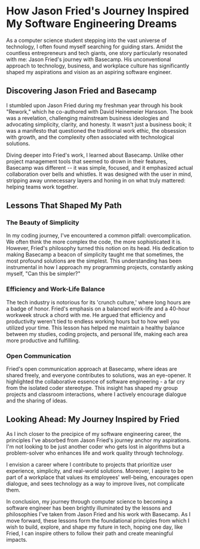 How Jason Fried's Journey Inspired My Software Engineering Dreams
=================================================================

As a computer science student stepping into the vast universe of technology, I often found myself searching for guiding stars. Amidst the countless entrepreneurs and tech giants, one story particularly resonated with me: Jason Fried's journey with Basecamp. His unconventional approach to technology, business, and workplace culture has significantly shaped my aspirations and vision as an aspiring software engineer.

Discovering Jason Fried and Basecamp
------------------------------------

I stumbled upon Jason Fried during my freshman year through his book "Rework," which he co-authored with David Heinemeier Hansson. The book was a revelation, challenging mainstream business ideologies and advocating simplicity, clarity, and honesty. It wasn't just a business book; it was a manifesto that questioned the traditional work ethic, the obsession with growth, and the complexity often associated with technological solutions.

Diving deeper into Fried's work, I learned about Basecamp. Unlike other project management tools that seemed to drown in their features, Basecamp was different -- it was simple, focused, and it emphasized actual collaboration over bells and whistles. It was designed with the user in mind, stripping away unnecessary layers and honing in on what truly mattered: helping teams work together.

Lessons That Shaped My Path
---------------------------

### The Beauty of Simplicity

In my coding journey, I've encountered a common pitfall: overcomplication. We often think the more complex the code, the more sophisticated it is. However, Fried's philosophy turned this notion on its head. His dedication to making Basecamp a beacon of simplicity taught me that sometimes, the most profound solutions are the simplest. This understanding has been instrumental in how I approach my programming projects, constantly asking myself, "Can this be simpler?"

### Efficiency and Work-Life Balance

The tech industry is notorious for its 'crunch culture,' where long hours are a badge of honor. Fried's emphasis on a balanced work-life and a 40-hour workweek struck a chord with me. He argued that efficiency and productivity weren't tied to endless working hours but to how well you utilized your time. This lesson has helped me maintain a healthy balance between my studies, coding projects, and personal life, making each area more productive and fulfilling.

### Open Communication

Fried's open communication approach at Basecamp, where ideas are shared freely, and everyone contributes to solutions, was an eye-opener. It highlighted the collaborative essence of software engineering - a far cry from the isolated coder stereotype. This insight has shaped my group projects and classroom interactions, where I actively encourage dialogue and the sharing of ideas.

Looking Ahead: My Journey Inspired by Fried
-------------------------------------------

As I inch closer to the precipice of my software engineering career, the principles I've absorbed from Jason Fried's journey anchor my aspirations. I'm not looking to be just another coder who gets lost in algorithms but a problem-solver who enhances life and work quality through technology.

I envision a career where I contribute to projects that prioritize user experience, simplicity, and real-world solutions. Moreover, I aspire to be part of a workplace that values its employees' well-being, encourages open dialogue, and sees technology as a way to improve lives, not complicate them.

In conclusion, my journey through computer science to becoming a software engineer has been brightly illuminated by the lessons and philosophies I've taken from Jason Fried and his work with Basecamp. As I move forward, these lessons form the foundational principles from which I wish to build, explore, and shape my future in tech, hoping one day, like Fried, I can inspire others to follow their path and create meaningful impacts.